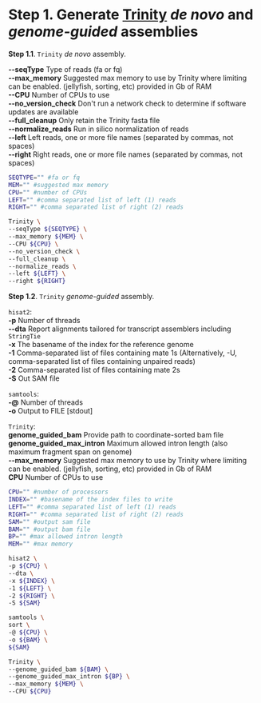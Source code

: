 # Step 1. Generate [Trinity](https://github.com/trinityrnaseq/trinityrnaseq/wiki) _de novo_ and _genome-guided_ assemblies

__Step 1.1__. `Trinity` _de novo_ assembly.

__--seqType__ Type of reads (fa or fq)  
__--max_memory__ Suggested max memory to use by Trinity where limiting can be enabled. (jellyfish, sorting, etc) provided in Gb of RAM  
__--CPU__ Number of CPUs to use  
__--no_version_check__ Don't run a network check to determine if software updates are available  
__--full_cleanup__ Only retain the Trinity fasta file  
__--normalize_reads__ Run in silico normalization of reads  
__--left__ Left reads, one or more file names (separated by commas, not spaces)  
__--right__ Right reads, one or more file names (separated by commas, not spaces)

```bash
SEQTYPE="" #fa or fq
MEM="" #suggested max memory
CPU="" #number of CPUs
LEFT="" #comma separated list of left (1) reads
RIGHT="" #comma separated list of right (2) reads

Trinity \
--seqType ${SEQTYPE} \
--max_memory ${MEM} \
--CPU ${CPU} \
--no_version_check \
--full_cleanup \
--normalize_reads \
--left ${LEFT} \
--right ${RIGHT}
```

__Step 1.2__. `Trinity` _genome-guided_ assembly.

`hisat2`:  
__-p__ Number of threads  
__--dta__ Report alignments tailored for transcript assemblers including `StringTie`  
__-x__ The basename of the index for the reference genome  
__-1__ Comma-separated list of files containing mate 1s (Alternatively, -U, comma-separated list of files containing unpaired reads)  
__-2__ Comma-separated list of files containing mate 2s  
__-S__ Out SAM file

`samtools`:  
__-@__ Number of threads  
__-o__ Output to FILE [stdout]

`Trinity`:  
__genome_guided_bam__ Provide path to coordinate-sorted bam file  
__genome_guided_max_intron__ Maximum allowed intron length (also maximum fragment span on genome)  
__--max_memory__ Suggested max memory to use by Trinity where limiting can be enabled. (jellyfish, sorting, etc) provided in Gb of RAM  
__CPU__ Number of CPUs to use

```bash
CPU="" #number of processors
INDEX="" #basename of the index files to write
LEFT="" #comma separated list of left (1) reads
RIGHT="" #comma separated list of right (2) reads
SAM="" #output sam file
BAM="" #output bam file
BP="" #max allowed intron length
MEM="" #max memory

hisat2 \
-p ${CPU} \
--dta \
-x ${INDEX} \
-1 ${LEFT} \
-2 ${RIGHT} \
-S ${SAM}

samtools \
sort \
-@ ${CPU} \
-o ${BAM} \
${SAM}

Trinity \
--genome_guided_bam ${BAM} \
--genome_guided_max_intron ${BP} \
--max_memory ${MEM} \
--CPU ${CPU}
```

